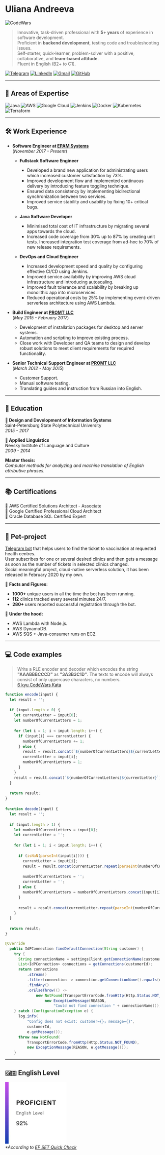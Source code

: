 # Uliana Andreeva
![CodeWars](https://www.codewars.com/users/ulyana_andreeva/badges/small?theme=dark)

> Innovative, task-driven professional with __5+ years__ of experience in software development.  
> Proficient in __backend development__, testing code and troubleshooting issues.  
> Self-starter, quick-learner, problem-solver with a positive, collaborative, and __team-based attitude__.  
> Fluent in English (B2+ to C1).

[![Telegram](https://img.shields.io/badge/Telegram-2CA5E0?style=for-the-badge&logo=telegram&logoColor=white)](https://t.me/youlass)
[![LinkedIn](https://img.shields.io/badge/linkedin-%230077B5.svg?style=for-the-badge&logo=linkedin&logoColor=white)](https://www.linkedin.com/in/ulyana-andreeva/)
[![Gmail](https://img.shields.io/badge/Gmail-D14836?style=for-the-badge&logo=gmail&logoColor=white)](mailto:88.andreeva@gmail.com)
[![GitHub](https://img.shields.io/badge/github-%23121011.svg?style=for-the-badge&logo=github&logoColor=white)](https://github.com/brainydamage)

___
## 🙋 Areas of Expertise

![Java](https://img.shields.io/badge/java-%23ED8B00.svg?style=for-the-badge&logo=java&logoColor=white)
![AWS](https://img.shields.io/badge/AWS-%23FF9900.svg?style=for-the-badge&logo=amazon-aws&logoColor=black)
![Google Cloud](https://img.shields.io/badge/GoogleCloud-%234285F4.svg?style=for-the-badge&logo=google-cloud&logoColor=white)
![Jenkins](https://img.shields.io/badge/jenkins-%232C5263.svg?style=for-the-badge&logo=jenkins&logoColor=white)
![Docker](https://img.shields.io/badge/docker-%230db7ed.svg?style=for-the-badge&logo=docker&logoColor=white)
![Kubernetes](https://img.shields.io/badge/kubernetes-%23326ce5.svg?style=for-the-badge&logo=kubernetes&logoColor=white)
![Terraform](https://img.shields.io/badge/terraform-%235835CC.svg?style=for-the-badge&logo=terraform&logoColor=white)

___
## 🛠️ Work Experience

* **Software Engineer at [EPAM Systems](https://www.epam-group.ru/)**  
(_November 2017 - Present_)

  * **Fullstack Software Engineer**
    * Developed a brand new application for administrating users which increased customer satisfaction by 73%.
    * Improved development flow and implemented continuous delivery by introducing feature toggling technique.
    * Ensured data consistency by implementing bidirectional synchronization between two services. 
    * Improved service stability and usability by fixing 10+ critical bugs.

  * **Java Software Developer**
      * Minimised total cost of IT infrastructure by migrating several apps towards the cloud.
      * Increased code coverage from 30% up to 87% by creating unit tests. Increased integration test coverage
        from ad-hoc to 70% of new release requirements.

  * **DevOps and Cloud Engineer**
      * Increased development speed and quality by configuring effective CI/CD using Jenkins.
      * Improved service availability by improving AWS cloud infrastructure and introducing autoscaling. 
      * Improved fault tolerance and scalability by breaking up monolithic app into microservices.
      * Reduced operational costs by 25% by implementing event-driven serverless architecture using
        AWS Lambda.


* **Build Engineer at [PROMT LLC](https://www.promt.ru/)**  
(_May 2015 - February 2017_)
    * Development of installation packages for desktop and server systems.     
    * Automation and scripting to improve existing process.
    * Close work with Developer and QA teams to design and develop
    robust solutions to meet client requirements for required functionality.


* **Senior Technical Support Engineer at [PROMT LLC](https://www.promt.ru/)**  
(_March 2012 - May 2015_)
    * Customer Support.
    * Manual software testing.
    * Translating guides and instruction from Russian into English.

___
## 📜 Education

**📍 Design and Development of Information Systems**  
Saint-Petersburg State Polytechnical University  
_2015 - 2017_  


**📍 Applied Linguistics**  
Nevsky Institute of Language and Culture  
_2009 - 2014_  

**Master thesis:**  
_Computer methods for analyzing and machine translation of English attributive phrases._


___
## 📚 Certifications

📍 AWS Certified Solutions Architect - Associate  
📍 Google Certified Professional Cloud Architect  
📍 Oracle Database SQL Certified Expert  


___
## 🐾 Pet-project  
[Telegram bot](http://t.me/gorzdrav_checker_bot) that helps users to find the ticket to vaccination at requested health centres.  
User subscribes for one or several desired clinics and then gets a message as soon as the number of tickets in selected clinics changed.  
Social meaningful project, cloud-native serverless solution, it has been released in February 2020 by my own.  

🔎 **Facts and Figures:**
* **1000+** unique users in all the time the bot has been running.
* **112** clinics tracked every several minutes 24/7.
* **280+** users reported successful registration through the bot.

🚧 **Under the hood:**
* AWS Lambda with Node.js.
* AWS DynamoDB.
* AWS SQS + Java-consumer runs on EC2.


___
## 💻 Code examples  
> Write a RLE encoder and decoder which encodes the string **"AAABBBCCCD"** as **"3A3B3C1D"**. The texts to encode will always consist of only uppercase characters, no numbers.  
> [6 kyu CodeWars Kata](https://www.codewars.com/kata/578bf2d8daa01a4ee8000046)

```javascript
function encode(input) {
  let result = '';

  if (input.length > 0) {
    let currentLetter = input[0];
    let numberOfCurrentLetters = 1;

    for (let i = 1; i < input.length; i++) {
      if (input[i] === currentLetter) {
        numberOfCurrentLetters += 1;
      } else {
        result = result.concat(`${numberOfCurrentLetters}${currentLetter}`);
        currentLetter = input[i];
        numberOfCurrentLetters = 1;
      }
    }
    result = result.concat(`${numberOfCurrentLetters}${currentLetter}`);
  }

  return result;
}

function decode(input) {
  let result = '';

  if (input.length > 1) {
    let numberOfCurrentLetters = input[0];
    let currentLetter = '';

    for (let i = 1; i < input.length; i++) {

      if (isNaN(parseInt(input[i]))) {
        currentLetter = input[i];
        result = result.concat(currentLetter.repeat(parseInt(numberOfCurrentLetters)));

        numberOfCurrentLetters = '';
        currentLetter = '';
      } else {
        numberOfCurrentLetters = numberOfCurrentLetters.concat(input[i]);
      }

      result = result.concat(currentLetter.repeat(parseInt(numberOfCurrentLetters)));
    }
  }

  return result;
}
```

```java
@Override
  public IdPConnection findDefaultConnection(String customer) {
    try {
      String connectionName = settingsClient.getConnectionName(customerId);
      List<IdPConnection> connections = getConnections(customerId);
      return connections
          .stream()
          .filter(connection -> connection.getConnectionName().equals(connectionName))
          .findAny()
          .orElseThrow(() ->
              new NotFound(TransportErrorCode.fromHttp(Http.Status.NOT_FOUND),
                  new ExceptionMessage(REASON,
                      "Could not find connection " + connectionName)));
    } catch (ConfigurationException e) {
      log.info(
          "Config does not exist: customer={}; message={}",
          customerId,
          e.getMessage());
      throw new NotFound(
          TransportErrorCode.fromHttp(Http.Status.NOT_FOUND),
          new ExceptionMessage(REASON, e.getMessage()));
    }
```

___
## 🇬🇧 English Level
![efset_badge](efset.png)  
_*According to [EF SET Quick Check](https://www.efset.org/ru/quick-check/)_ 